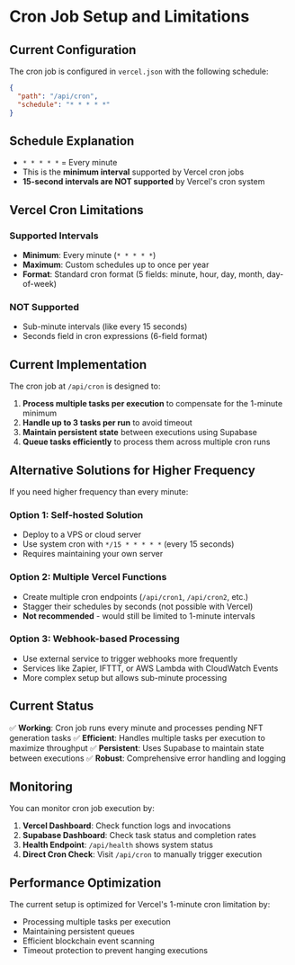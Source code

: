# Cron Job Setup and Limitations

## Current Configuration

The cron job is configured in `vercel.json` with the following schedule:
```json
{
  "path": "/api/cron",
  "schedule": "* * * * *"
}
```

## Schedule Explanation

- `* * * * *` = Every minute
- This is the **minimum interval** supported by Vercel cron jobs
- **15-second intervals are NOT supported** by Vercel's cron system

## Vercel Cron Limitations

### Supported Intervals
- **Minimum**: Every minute (`* * * * *`)
- **Maximum**: Custom schedules up to once per year
- **Format**: Standard cron format (5 fields: minute, hour, day, month, day-of-week)

### NOT Supported
- Sub-minute intervals (like every 15 seconds)
- Seconds field in cron expressions (6-field format)

## Current Implementation

The cron job at `/api/cron` is designed to:
1. **Process multiple tasks per execution** to compensate for the 1-minute minimum
2. **Handle up to 3 tasks per run** to avoid timeout
3. **Maintain persistent state** between executions using Supabase
4. **Queue tasks efficiently** to process them across multiple cron runs

## Alternative Solutions for Higher Frequency

If you need higher frequency than every minute:

### Option 1: Self-hosted Solution
- Deploy to a VPS or cloud server
- Use system cron with `*/15 * * * * *` (every 15 seconds)
- Requires maintaining your own server

### Option 2: Multiple Vercel Functions
- Create multiple cron endpoints (`/api/cron1`, `/api/cron2`, etc.)
- Stagger their schedules by seconds (not possible with Vercel)
- **Not recommended** - would still be limited to 1-minute intervals

### Option 3: Webhook-based Processing
- Use external service to trigger webhooks more frequently
- Services like Zapier, IFTTT, or AWS Lambda with CloudWatch Events
- More complex setup but allows sub-minute processing

## Current Status

✅ **Working**: Cron job runs every minute and processes pending NFT generation tasks
✅ **Efficient**: Handles multiple tasks per execution to maximize throughput
✅ **Persistent**: Uses Supabase to maintain state between executions
✅ **Robust**: Comprehensive error handling and logging

## Monitoring

You can monitor cron job execution by:
1. **Vercel Dashboard**: Check function logs and invocations
2. **Supabase Dashboard**: Check task status and completion rates
3. **Health Endpoint**: `/api/health` shows system status
4. **Direct Cron Check**: Visit `/api/cron` to manually trigger execution

## Performance Optimization

The current setup is optimized for Vercel's 1-minute cron limitation by:
- Processing multiple tasks per execution
- Maintaining persistent queues
- Efficient blockchain event scanning
- Timeout protection to prevent hanging executions